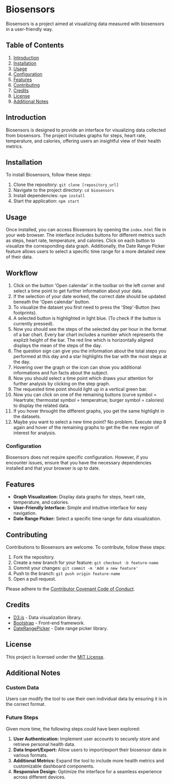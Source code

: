 # Biosensors

Biosensors is a project aimed at visualizing data measured with biosensors in a user-friendly way.

## Table of Contents

1. [Introduction](#introduction)
2. [Installation](#installation)
3. [Usage](#usage)
4. [Configuration](#configuration)
5. [Features](#features)
6. [Contributing](#contributing)
7. [Credits](#credits)
8. [License](#license)
9. [Additional Notes](#additional-notes)

## Introduction

Biosensors is designed to provide an interface for visualizing data collected from biosensors. The project includes graphs for steps, heart rate, temperature, and calories, offering users an insightful view of their health metrics.

## Installation

To install Biosensors, follow these steps:

1. Clone the repository: `git clone [repository_url]`
2. Navigate to the project directory: `cd biosensors`
3. Install dependencies: `npm install`
4. Start the application: `npm start`

## Usage

Once installed, you can access Biosensors by opening the `index.html` file in your web browser. The interface includes buttons for different metrics such as steps, heart rate, temperature, and calories. Click on each button to visualize the corresponding data graph.
Additionally, the Date Range Picker feature allows users to select a specific time range for a more detailed view of their data.

## Workflow

1. Click on the button 'Open calendar' in the toolbar on the left corner and select a time point to get further information about your data.
2. If the selection of your date worked, the correct date should be updated beneath the 'Open calendar' button.
3. To visualize the dataset you first need to press the 'Step'-Button (two footprints).
4. A selected button is highlighted in light blue. (To check if the button is currently pressed).
5. Now you should see the steps of the selected day per hour in the format of a bar chart. Every bar chart includes a number which represents the explizit height of the bar.
   The red line which is horizontally aligned displays the mean of the steps of the day.
6. The question sign can give you the information about the total steps you performed at this day and a star highlights the bar with the most steps at the day.
7. Hovering over the graph or the icon can show you additional informations and fun facts about the subject.
8. Now you should select a time point which draws your attention for further analysis by clicking on the step graph.
9. The requested time point should light up in a vertical green bar.
10. Now you can click on one of the remaining buttons (curve symbol = Heartrate; thermostat symbol = temperatrue; burger symbol = calories) to display the related data.
11. If you hover throught the different graphs, you get the same highlight in the datasets.
12. Maybe you want to select a new time point? No problem. Execute step 8 again and hover of the remaining graphs to get the the new region of interest for analysis.

### Configuration

Biosensors does not require specific configuration. However, if you encounter issues, ensure that you have the necessary dependencies installed and that your browser is up to date.

## Features

- **Graph Visualization:** Display data graphs for steps, heart rate, temperature, and calories.
- **User-Friendly Interface:** Simple and intuitive interface for easy navigation.
- **Date Range Picker:** Select a specific time range for data visualization.

## Contributing

Contributions to Biosensors are welcome. To contribute, follow these steps:

1. Fork the repository.
2. Create a new branch for your feature: `git checkout -b feature-name`
3. Commit your changes: `git commit -m 'Add a new feature'`
4. Push to the branch: `git push origin feature-name`
5. Open a pull request.

Please adhere to the [Contributor Covenant Code of Conduct](CONTRIBUTING.md).

## Credits

- [D3.js](https://d3js.org/) - Data visualization library.
- [Bootstrap](https://getbootstrap.com/) - Front-end framework.
- [DateRangePicker](https://github.com/dangrossman/daterangepicker) - Date range picker library.

## License

This project is licensed under the [MIT License](LICENSE).

## Additional Notes

### Custom Data

Users can modify the tool to use their own individual data by ensuring it is in the correct format.

### Future Steps

Given more time, the following steps could have been explored:

1. **User Authentication:** Implement user accounts to securely store and retrieve personal health data.
2. **Data Import/Export:** Allow users to import/export their biosensor data in various formats.
3. **Additional Metrics:** Expand the tool to include more health metrics and customizable dashboard components.
4. **Responsive Design:** Optimize the interface for a seamless experience across different devices.
